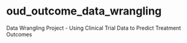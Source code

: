 # oud_outcome_data_wrangling
Data Wrangling Project - Using Clinical Trial Data to Predict Treatment Outcomes
